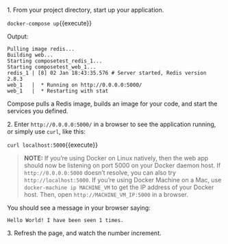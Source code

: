 1\. From your project directory, start up your application.

`docker-compose up`{{execute}}

Output:

```console
Pulling image redis...
Building web...
Starting composetest_redis_1...
Starting composetest_web_1...
redis_1 | [8] 02 Jan 18:43:35.576 # Server started, Redis version 2.8.3
web_1   |  * Running on http://0.0.0.0:5000/
web_1   |  * Restarting with stat
```

Compose pulls a Redis image, builds an image for your code, and start the services you defined.



2\. Enter `http://0.0.0.0:5000/` in a browser to see the application running, or simply use `curl`, like this:

`curl localhost:5000`{{execute}}

> **NOTE:** If you’re using Docker on Linux natively, then the web app should now be listening on port 5000 on your Docker daemon host. If `http://0.0.0.0:5000` doesn’t resolve, you can also try `http://localhost:5000`. If you’re using Docker Machine on a Mac, use `docker-machine ip MACHINE_VM` to get the IP address of your Docker host. Then, open `http://MACHINE_VM_IP:5000` in a browser.

You should see a message in your browser saying:

```console
Hello World! I have been seen 1 times.
```


3\. Refresh the page, and watch the number increment.